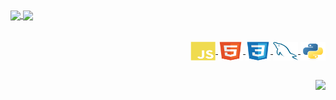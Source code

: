 <div align="left">
  <a href="https://github.com/Rianito">
  <img height="180em"   align="center" src="https://github-readme-stats.vercel.app/api?username=Rianito&show_icons=true&theme=react&include_all_commits=true&count_private=false"/>
  <img height="180em"  align="center" src="https://github-readme-stats.vercel.app/api/top-langs/?username=Rianito&layout=compact&langs_count=7&theme=react" />

</div>
 <br>
<div  align="right"> 
  <div style="display: inline_block"><br>
  <img align="center" alt="Rafa-Js" height="30" width="40" src="https://raw.githubusercontent.com/devicons/devicon/master/icons/javascript/javascript-plain.svg">
  <img align="center" alt="HTML" height="30" width="40" src="https://raw.githubusercontent.com/devicons/devicon/master/icons/html5/html5-original.svg">
  <img align="center" alt="CSS" height="30" width="40" src="https://raw.githubusercontent.com/devicons/devicon/master/icons/css3/css3-original.svg">
  <img align="center" alt="java" height="30" width="40" src="https://raw.githubusercontent.com/devicons/devicon/master/icons/mysql/mysql-original.svg">
  <img align="center" alt="java" height="30" width="40" src="https://raw.githubusercontent.com/devicons/devicon/master/icons/python/python-original.svg">
    
   <br>
   <br>
    
  <a href="https://www.linkedin.com/in/rian-silva-b143b621b/" target="_blank"><img src="https://img.shields.io/badge/-LinkedIn-%230077B5?style=for-the-badge&logo=linkedin&logoColor=white" target="_blank"></a> 
 
    
</div>
  
 
  </div> 
</div>
